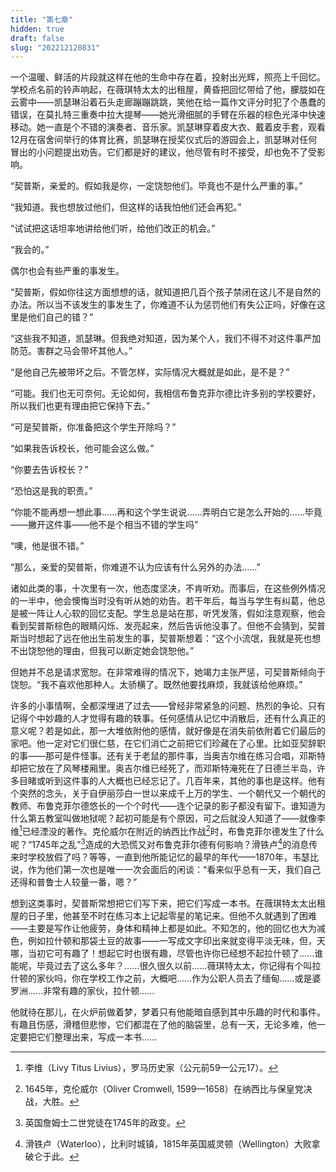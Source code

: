 ```yaml
---
title: "第七章"
hidden: true
draft: false
slug: "202212120831"
---
```


一个温暖、鲜活的片段就这样在他的生命中存在着，投射出光辉，照亮上千回忆。学校点名前的铃声响起，在薇琪特太太的出租屋，黄昏把回忆带给了他，朦胧如在云雾中——凯瑟琳沿着石头走廊蹦蹦跳跳，笑他在给一篇作文评分时犯了个愚蠢的错误，在莫扎特三重奏中拉大提琴——她光滑细腻的手臂在乐器的棕色光泽中快速移动。她一直是个不错的演奏者、音乐家。凯瑟琳穿着皮大衣、戴着皮手套，观看12月在宿舍间举行的体育比赛，凯瑟琳在授奖仪式后的游园会上，凯瑟琳对任何冒出的小问题提出劝告。它们都是好的建议，他尽管有时不接受，却也免不了受影响。

“契普斯，亲爱的。假如我是你，一定饶恕他们。毕竟也不是什么严重的事。”

“我知道。我也想放过他们，但这样的话我怕他们还会再犯。”

“试试把这话坦率地讲给他们听，给他们改正的机会。”

“我会的。”

偶尔也会有些严重的事发生。

“契普斯，假如你往这方面想想的话，就知道把几百个孩子禁闭在这儿不是自然的办法。所以当不该发生的事发生了，你难道不认为惩罚他们有失公正吗，好像在这里是他们自己的错？”

“这些我不知道，凯瑟琳。但我绝对知道，因为某个人，我们不得不对这件事严加防范。害群之马会带坏其他人。”

“是他自己先被带坏之后。不管怎样，实际情况大概就是如此，是不是？”

“可能。我们也无可奈何。无论如何，我相信布鲁克菲尔德比许多别的学校要好，所以我们也更有理由把它保持下去。”

“可是契普斯，你准备把这个学生开除吗？”

“如果我告诉校长，他可能会这么做。”

“你要去告诉校长？”

“恐怕这是我的职责。”

“你能不能再想一想此事......再和这个学生说说......弄明白它是怎么开始的......毕竟——撇开这件事——他不是个相当不错的学生吗”

“噢，他是很不错。”

“那么，亲爱的契普斯，你难道不认为应该有什么另外的办法......”

诸如此类的事，十次里有一次，他态度坚决，不肯听劝。而事后，在这些例外情况的一半中，他会懊悔当时没有听从她的劝告。若干年后，每当与学生有纠葛，他总是被一阵让人心软的回忆支配。学生总是站在那，听凭发落，假如注意观察，他会看到契普斯棕色的眼睛闪烁、发亮起来，然后告诉他没事了。但他不会猜到，契普斯当时想起了远在他出生前发生的事，契普斯想着：“这个小流氓，我就是死也想不出饶恕他的理由，但我可以断定她会饶恕他。”

但她并不总是请求宽恕。在非常难得的情况下，她竭力主张严惩，可契普斯倾向于饶恕。“我不喜欢他那种人。太骄横了。既然他要找麻烦，我就该给他麻烦。”

许多的小事情啊，全都深埋进了过去——曾经非常紧急的问题、热烈的争论、只有记得个中妙趣的人才觉得有趣的轶事。任何感情从记忆中消散后，还有什么真正的意义呢？若是如此，那一大堆依附他的感情，就好像是在消失前依附着它们最后的家吧。他一定对它们很仁慈，在它们消亡之前把它们珍藏在了心里。比如亚契辞职的事——那可是件怪事。还有关于老鼠的那件事，当奥吉尔维在练习合唱，邓斯特却把它放在了风琴楼厢里。奥吉尔维已经死了，而邓斯特淹死在了日德兰半岛，许多目睹或听到这件事的人大概也已经忘记了。几百年来，其他的事也是这样。他有个突然的念头，关于自伊丽莎白一世以来成千上万的学生、一个朝代又一个朝代的教师、布鲁克菲尔德悠长的一个个时代——连个记录的影子都没有留下。谁知道为什么第五教室叫做地狱呢？起初可能是有个原因，可之后就没人知道了——就像李维[^1]已经湮没的著作。克伦威尔在附近的纳西比作战[^2]时，布鲁克菲尔德发生了什么呢？“1745年之乱”[^3]造成的大恐慌又对布鲁克菲尔德有何影响？滑铁卢[^4]的消息传来时学校放假了吗？等等，一直到他所能记忆的最早的年代——1870年，韦瑟比说，作为他们第一次也是唯一一次会面后的闲谈：“看来似乎总有一天，我们自己还得和普鲁士人较量一番，嗯？”

想到这类事时，契普斯常想把它们写下来，把它们写成一本书。在薇琪特太太出租屋的日子里，他甚至不时在练习本上记起零星的笔记来。但他不久就遇到了困难——主要是写作让他疲劳，身体和精神上都是如此。不知怎的，他的回忆也大为减色，例如拉什顿和那袋土豆的故事——一写成文字印出来就变得平淡无味，但，天哪，当初它可有趣了！想起它时也很有趣，尽管也许你已经想不起拉什顿了......谁能呢，毕竟过去了这么多年？......很久很久以前......薇琪特太太，你记得有个叫拉什顿的家伙吗，你在学校工作之前，大概吧......作为公职人员去了缅甸......或是婆罗洲......非常有趣的家伙，拉什顿......

他就待在那儿，在火炉前做着梦，梦着只有他能暗自感到其中乐趣的时代和事件。有趣且伤感，滑稽但悲惨，它们都混在了他的脑袋里，总有一天，无论多难，他一定要把它们整理出来，写成一本书......

[^1]: 李维（Livy Titus Livius），罗马历史家（公元前59—公元17）。
[^2]: 1645年，克伦威尔（Oliver Cromwell, 1599—1658）在纳西比与保皇党决战，大胜。
[^3]: 英国詹姆士二世党徒在1745年的政变。
[^4]: 滑铁卢（Waterloo），比利时城镇，1815年英国威灵顿（Wellington）大败拿破仑于此。